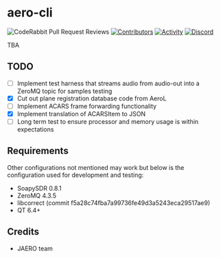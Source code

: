 # aero-cli

![CodeRabbit Pull Request Reviews](https://img.shields.io/coderabbit/prs/github/airframesio/acars-decoder-typescript)
[![Contributors](https://img.shields.io/github/contributors/airframesio/aero-cli)](https://github.com/airframesio/aero-cli/graphs/contributors)
[![Activity](https://img.shields.io/github/commit-activity/m/airframesio/aero-cli)](https://github.com/airframesio/aero-cli/pulse)
[![Discord](https://img.shields.io/discord/1067697487927853077?logo=discord)](https://discord.gg/8Ksch7zE)

TBA

## TODO
- [ ] Implement test harness that streams audio from audio-out into a ZeroMQ topic for samples testing
- [x] Cut out plane registration database code from AeroL
- [ ] Implement ACARS frame forwarding functionality
- [x] Implement translation of ACARSItem to JSON
- [ ] Long term test to ensure processor and memory usage is within expectations

## Requirements
Other configurations not mentioned may work but below is the configuration used for development and testing:
* SoapySDR 0.8.1
* ZeroMQ 4.3.5
* libcorrect (commit f5a28c74fba7a99736fe49d3a5243eca29517ae9)
* QT 6.4+

## Credits
* JAERO team

